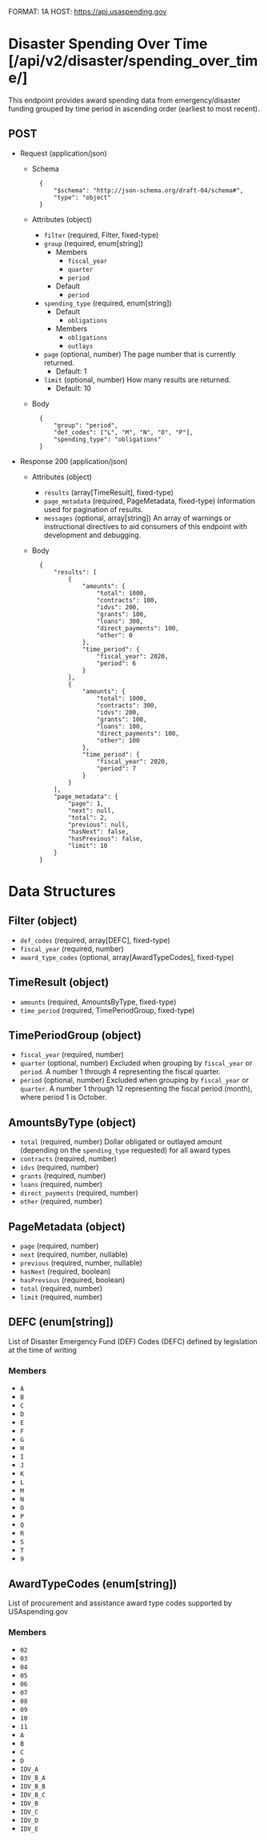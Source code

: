 FORMAT: 1A
HOST: https://api.usaspending.gov

# Disaster Spending Over Time [/api/v2/disaster/spending_over_time/]

This endpoint provides award spending data from emergency/disaster funding grouped by time period in ascending order (earliest to most recent).

## POST

+ Request (application/json)
    + Schema

            {
                "$schema": "http://json-schema.org/draft-04/schema#",
                "type": "object"
            }

    + Attributes (object)
        + `filter` (required, Filter, fixed-type)
        + `group` (required, enum[string])
            + Members
                + `fiscal_year`
                + `quarter`
                + `period`
            + Default
                + `period`
        + `spending_type` (required, enum[string])
            + Default
                + `obligations`
            + Members
                + `obligations`
                + `outlays`
        + `page` (optional, number)
            The page number that is currently returned.
            + Default: 1
        + `limit` (optional, number)
            How many results are returned.
            + Default: 10

    + Body

            {
                "group": "period",
                "def_codes": ["L", "M", "N", "O", "P"],
                "spending_type": "obligations"
            }

+ Response 200 (application/json)
    + Attributes (object)
        + `results` (array[TimeResult], fixed-type)
        + `page_metadata` (required, PageMetadata, fixed-type)
            Information used for pagination of results.
        + `messages` (optional, array[string])
            An array of warnings or instructional directives to aid consumers of this endpoint with development and debugging.
    + Body

            {
                "results": [
                    {
                        "amounts": {
                            "total": 1000,
                            "contracts": 100,
                            "idvs": 200,
                            "grants": 100,
                            "loans": 300,
                            "direct_payments": 100,
                            "other": 0
                        },
                        "time_period": {
                            "fiscal_year": 2020,
                            "period": 6
                        }
                    },
                    {
                        "amounts": {
                            "total": 1000,
                            "contracts": 300,
                            "idvs": 200,
                            "grants": 100,
                            "loans": 100,
                            "direct_payments": 100,
                            "other": 100
                        },
                        "time_period": {
                            "fiscal_year": 2020,
                            "period": 7
                        }
                    }
                ],
                "page_metadata": {
                    "page": 1,
                    "next": null,
                    "total": 2,
                    "previous": null,
                    "hasNext": false,
                    "hasPrevious": false,
                    "limit": 10
                }
            }

# Data Structures

## Filter (object)
+ `def_codes` (required, array[DEFC], fixed-type)
+ `fiscal_year` (required, number)
+ `award_type_codes` (optional, array[AwardTypeCodes], fixed-type)

## TimeResult (object)
+ `amounts` (required, AmountsByType, fixed-type)
+ `time_period` (required, TimePeriodGroup, fixed-type)

## TimePeriodGroup (object)
+ `fiscal_year` (required, number)
+ `quarter` (optional, number)
    Excluded when grouping by `fiscal_year` or `period`. A number 1 through 4 representing the fiscal quarter.
+ `period` (optional, number)
    Excluded when grouping by `fiscal_year` or `quarter`. A number 1 through 12 representing the fiscal period (month), where period 1 is October.

## AmountsByType (object)
+ `total` (required, number)
    Dollar obligated or outlayed amount (depending on the `spending_type` requested) for all award types
+ `contracts` (required, number)
+ `idvs` (required, number)
+ `grants` (required, number)
+ `loans` (required, number)
+ `direct_payments` (required, number)
+ `other` (required, number)

## PageMetadata (object)
+ `page` (required, number)
+ `next` (required, number, nullable)
+ `previous` (required, number, nullable)
+ `hasNext` (required, boolean)
+ `hasPrevious` (required, boolean)
+ `total` (required, number)
+ `limit` (required, number)

## DEFC (enum[string])
List of Disaster Emergency Fund (DEF) Codes (DEFC) defined by legislation at the time of writing

### Members
+ `A`
+ `B`
+ `C`
+ `D`
+ `E`
+ `F`
+ `G`
+ `H`
+ `I`
+ `J`
+ `K`
+ `L`
+ `M`
+ `N`
+ `O`
+ `P`
+ `Q`
+ `R`
+ `S`
+ `T`
+ `9`

## AwardTypeCodes (enum[string])
List of procurement and assistance award type codes supported by USAspending.gov

### Members
+ `02`
+ `03`
+ `04`
+ `05`
+ `06`
+ `07`
+ `08`
+ `09`
+ `10`
+ `11`
+ `A`
+ `B`
+ `C`
+ `D`
+ `IDV_A`
+ `IDV_B_A`
+ `IDV_B_B`
+ `IDV_B_C`
+ `IDV_B`
+ `IDV_C`
+ `IDV_D`
+ `IDV_E`
